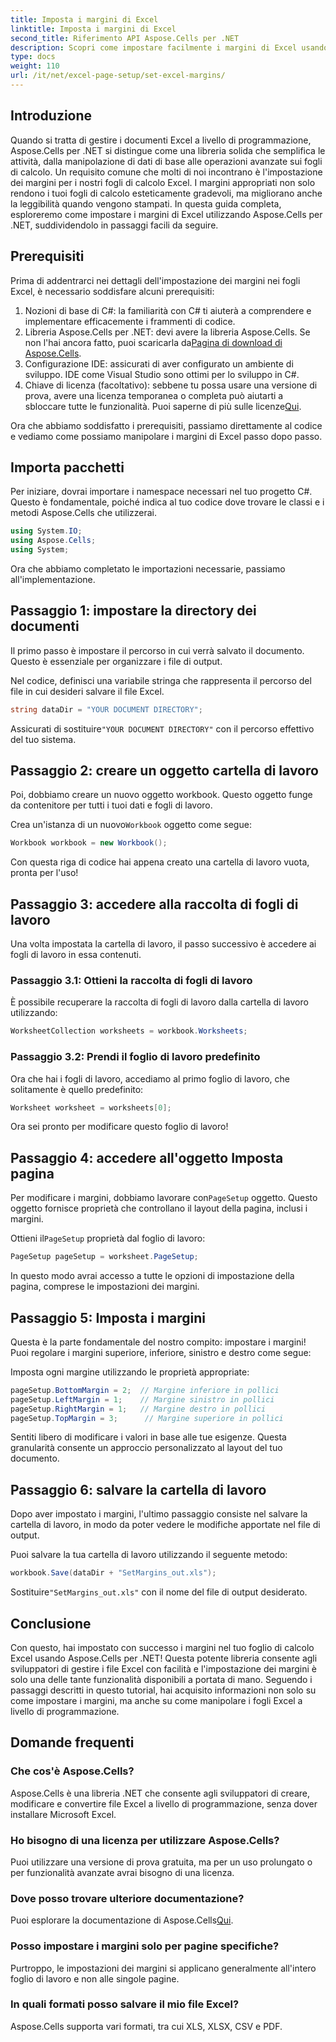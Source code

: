 ```yaml
---
title: Imposta i margini di Excel
linktitle: Imposta i margini di Excel
second_title: Riferimento API Aspose.Cells per .NET
description: Scopri come impostare facilmente i margini di Excel usando Aspose.Cells per .NET con la nostra guida passo-passo. Perfetto per gli sviluppatori che desiderano migliorare il layout del loro foglio di calcolo.
type: docs
weight: 110
url: /it/net/excel-page-setup/set-excel-margins/
---
```

## Introduzione

Quando si tratta di gestire i documenti Excel a livello di programmazione, Aspose.Cells per .NET si distingue come una libreria solida che semplifica le attività, dalla manipolazione di dati di base alle operazioni avanzate sui fogli di calcolo. Un requisito comune che molti di noi incontrano è l'impostazione dei margini per i nostri fogli di calcolo Excel. I margini appropriati non solo rendono i tuoi fogli di calcolo esteticamente gradevoli, ma migliorano anche la leggibilità quando vengono stampati. In questa guida completa, esploreremo come impostare i margini di Excel utilizzando Aspose.Cells per .NET, suddividendolo in passaggi facili da seguire.

## Prerequisiti

Prima di addentrarci nei dettagli dell'impostazione dei margini nei fogli Excel, è necessario soddisfare alcuni prerequisiti:

1. Nozioni di base di C#: la familiarità con C# ti aiuterà a comprendere e implementare efficacemente i frammenti di codice.
2. Libreria Aspose.Cells per .NET: devi avere la libreria Aspose.Cells. Se non l'hai ancora fatto, puoi scaricarla da[Pagina di download di Aspose.Cells](https://releases.aspose.com/cells/net/).
3. Configurazione IDE: assicurati di aver configurato un ambiente di sviluppo. IDE come Visual Studio sono ottimi per lo sviluppo in C#.
4.  Chiave di licenza (facoltativo): sebbene tu possa usare una versione di prova, avere una licenza temporanea o completa può aiutarti a sbloccare tutte le funzionalità. Puoi saperne di più sulle licenze[Qui](https://purchase.aspose.com/temporary-license/).

Ora che abbiamo soddisfatto i prerequisiti, passiamo direttamente al codice e vediamo come possiamo manipolare i margini di Excel passo dopo passo.

## Importa pacchetti

Per iniziare, dovrai importare i namespace necessari nel tuo progetto C#. Questo è fondamentale, poiché indica al tuo codice dove trovare le classi e i metodi Aspose.Cells che utilizzerai.

```csharp
using System.IO;
using Aspose.Cells;
using System;
```

Ora che abbiamo completato le importazioni necessarie, passiamo all'implementazione.

## Passaggio 1: impostare la directory dei documenti

Il primo passo è impostare il percorso in cui verrà salvato il documento. Questo è essenziale per organizzare i file di output. 

Nel codice, definisci una variabile stringa che rappresenta il percorso del file in cui desideri salvare il file Excel. 

```csharp
string dataDir = "YOUR DOCUMENT DIRECTORY";
```

 Assicurati di sostituire`"YOUR DOCUMENT DIRECTORY"` con il percorso effettivo del tuo sistema.

## Passaggio 2: creare un oggetto cartella di lavoro

Poi, dobbiamo creare un nuovo oggetto workbook. Questo oggetto funge da contenitore per tutti i tuoi dati e fogli di lavoro.

 Crea un'istanza di un nuovo`Workbook` oggetto come segue:

```csharp
Workbook workbook = new Workbook();
```

Con questa riga di codice hai appena creato una cartella di lavoro vuota, pronta per l'uso!

## Passaggio 3: accedere alla raccolta di fogli di lavoro

Una volta impostata la cartella di lavoro, il passo successivo è accedere ai fogli di lavoro in essa contenuti.

### Passaggio 3.1: Ottieni la raccolta di fogli di lavoro

È possibile recuperare la raccolta di fogli di lavoro dalla cartella di lavoro utilizzando:

```csharp
WorksheetCollection worksheets = workbook.Worksheets;
```

### Passaggio 3.2: Prendi il foglio di lavoro predefinito

Ora che hai i fogli di lavoro, accediamo al primo foglio di lavoro, che solitamente è quello predefinito:

```csharp
Worksheet worksheet = worksheets[0];
```

Ora sei pronto per modificare questo foglio di lavoro!

## Passaggio 4: accedere all'oggetto Imposta pagina

 Per modificare i margini, dobbiamo lavorare con`PageSetup` oggetto. Questo oggetto fornisce proprietà che controllano il layout della pagina, inclusi i margini.

Ottieni il`PageSetup` proprietà dal foglio di lavoro:

```csharp
PageSetup pageSetup = worksheet.PageSetup;
```

In questo modo avrai accesso a tutte le opzioni di impostazione della pagina, comprese le impostazioni dei margini.

## Passaggio 5: Imposta i margini

Questa è la parte fondamentale del nostro compito: impostare i margini! Puoi regolare i margini superiore, inferiore, sinistro e destro come segue:

Imposta ogni margine utilizzando le proprietà appropriate:

```csharp
pageSetup.BottomMargin = 2;  // Margine inferiore in pollici
pageSetup.LeftMargin = 1;    // Margine sinistro in pollici
pageSetup.RightMargin = 1;   // Margine destro in pollici
pageSetup.TopMargin = 3;      // Margine superiore in pollici
```

Sentiti libero di modificare i valori in base alle tue esigenze. Questa granularità consente un approccio personalizzato al layout del tuo documento.

## Passaggio 6: salvare la cartella di lavoro

Dopo aver impostato i margini, l'ultimo passaggio consiste nel salvare la cartella di lavoro, in modo da poter vedere le modifiche apportate nel file di output.

Puoi salvare la tua cartella di lavoro utilizzando il seguente metodo:

```csharp
workbook.Save(dataDir + "SetMargins_out.xls");
```

 Sostituire`"SetMargins_out.xls"` con il nome del file di output desiderato. 

## Conclusione

Con questo, hai impostato con successo i margini nel tuo foglio di calcolo Excel usando Aspose.Cells per .NET! Questa potente libreria consente agli sviluppatori di gestire i file Excel con facilità e l'impostazione dei margini è solo una delle tante funzionalità disponibili a portata di mano. Seguendo i passaggi descritti in questo tutorial, hai acquisito informazioni non solo su come impostare i margini, ma anche su come manipolare i fogli Excel a livello di programmazione. 

## Domande frequenti

### Che cos'è Aspose.Cells?
Aspose.Cells è una libreria .NET che consente agli sviluppatori di creare, modificare e convertire file Excel a livello di programmazione, senza dover installare Microsoft Excel.

### Ho bisogno di una licenza per utilizzare Aspose.Cells?
Puoi utilizzare una versione di prova gratuita, ma per un uso prolungato o per funzionalità avanzate avrai bisogno di una licenza.

### Dove posso trovare ulteriore documentazione?
 Puoi esplorare la documentazione di Aspose.Cells[Qui](https://reference.aspose.com/cells/net/).

### Posso impostare i margini solo per pagine specifiche?
Purtroppo, le impostazioni dei margini si applicano generalmente all'intero foglio di lavoro e non alle singole pagine.

### In quali formati posso salvare il mio file Excel?
Aspose.Cells supporta vari formati, tra cui XLS, XLSX, CSV e PDF.